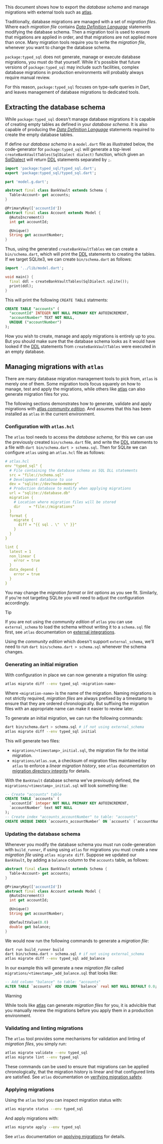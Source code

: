 This document shows how to export the _database schema_ and manage migrations
with external tools such as [atlas].

Traditionally, database migrations are managed with a set of _migration files_.
Where each _migration file_ contains [_Data Definition Language_][DDL]
statements modifying the database schema. Then a migration tool is used to
ensure that migations are applied in order, and that migrations are not applied
more than once. Many migration tools require you to write the _migration file_,
whenever you want to change the database schema.

`package:typed_sql` does not generate, manage or execute database migrations,
you must do that yourself. While it's possible that future versions of
`package:typed_sql` may include such facilities, complex database migrations in
production environments will probably always require manual review.

For this reason, `package:typed_sql` focuses on type-safe queries in Dart, and
leaves management of database migrations to dedicated tools.

## Extracting the database schema
While `package:typed_sql` doesn't manage database migrations it is capable of
creating empty tables as defined in your _database schema_. It is also capable
of producing the [_Data Definition Language_][DDL] statements required to create
the empty database tables.

If define our _database schema_ in a `model.dart` file as illustrated below,
the code-generator for `package:typed_sql` will generate a top-level
`createBankVaultTables(SqlDialect dialect)` function, which given an
[SqlDialect] will return [DDL] statements separated by `;`.

```dart migration/lib/model.dart#schema
import 'package:typed_sql/typed_sql.dart';
export 'package:typed_sql/typed_sql.dart';

part 'model.g.dart';

abstract final class BankVault extends Schema {
  Table<Account> get accounts;
}

@PrimaryKey(['accountId'])
abstract final class Account extends Model {
  @AutoIncrement()
  int get accountId;

  @Unique()
  String get accountNumber;
}
```

Thus, using the generated `createBankVaultTables` we can create a
`bin/schema.dart`, which will print the [DDL] statements to creating the tables.
If we target SQLite3, we can create `bin/schema.dart` as follows:

```dart migration/bin/schema.dart#print-schema
import '../lib/model.dart';

void main() {
  final ddl = createBankVaultTables(SqlDialect.sqlite());
  print(ddl);
}
```

This will print the following `CREATE TABLE` statments:

```sql
CREATE TABLE "accounts" (
  "accountId" INTEGER NOT NULL PRIMARY KEY AUTOINCREMENT,
  "accountNumber" TEXT NOT NULL,
  UNIQUE ("accountNumber")
);
```

How you wish to create, manage and apply migrations is entirely up to you. But
you should make sure that the database schema looks as it would have looked if
the [DDL] statements from `createBankVaultTables` were executed in an empty
database.


## Managing migrations with `atlas`
There are many database migration management tools to pick from, `atlas` is
merely one of them. Some migration tools focus squarely on how to manage, test
and apply the migrations, while others like [atlas] can also generate migration
files for you.

The following sections demonstrates how to generate, validate and apply
migrations with [atlas _community edition_][atlas-ce]. And assumes that this
has been installed as `atlas` in the current environment.

### Configuration with `atlas.hcl`
The `atlas` tool needs to access the _database schema_, for this we can use
the previously created `bin/schema.dart` file, and write the [DDL] statements
to a file with `dart bin/schema.dart > schema.sql`. Then for SQLite we can
configure `atlas` using an `atlas.hcl` file as follows:

```yaml
# atlas.hcl
env "typed_sql" {
  # File containing the database schema as SQL DLL statements
  src = "file://schema.sql"
  # Development database to use
  dev = "sqlite://dev?mode=memory"
  # Production database to modify when applying migrations
  url = "sqlite://database.db"
  migration {
    # Location where migration files will be stored
    dir    = "file://migrations"
  }
  format {
    migrate {
      diff = "{{ sql . \"  \" }}"
    }
  }
}

lint {
  latest = 1
  non_linear {
    error = true
  }
  data_depend {
    error = true
  }
}
```

You may change the _migration format_ or _lint options_ as you see fit.
Similarly, if you're not targeting SQLite you will need to adjust the
configuration accordingly.

> [!TIP]
> If you are not using the _community edition_ of `atlas` you can use
> `external_schema` to load the schema without writing it to a `schema.sql` file
> first, see `atlas` documentation on [external integrations][atlas-external].
>
> Using the _community edition_ which doesn't support `external_schema`, we'll
> need to run `dart bin/schema.dart > schema.sql` whenever the schema changes.


### Generating an initial migration
With configuration in place we can now generate a migration file using:
```sh
atlas migrate diff --env typed_sql <migration-name>
```

Where `<migration-name>` is the name of the migration. Naming migrations is not
strictly required, _migration files_ are always prefixed by a timestamp to
ensure that they are ordered chronologically. But suffixing the migration files
with an appropriate name can make it easier to review later.

To generate an initial migration, we can run the following commands:
```sh
dart bin/schema.dart > schema.sql # if not using external_schema
atlas migrate diff --env typed_sql initial
```

This will generate two files:
 * `migrations/<timestamp>_initial.sql`, the migration file for the initial
   migration.
 * `migrations/atlas.sum`, a checksum of migration files maintained by `atlas`
   to enforce a _linear migration history_, see `atlas` documentation on
   [migration directory integrity][atlas-sum] for details.

With the `BankVault` database schema we've previously defined, the
`migrations/<timestamp>_initial.sql` will look something like:

```sql
-- Create "accounts" table
CREATE TABLE `accounts` (
  `accountId` integer NOT NULL PRIMARY KEY AUTOINCREMENT,
  `accountNumber` text NOT NULL
);
-- Create index "accounts_accountNumber" to table: "accounts"
CREATE UNIQUE INDEX `accounts_accountNumber` ON `accounts` (`accountNumber`);
```

### Updating the database schema
Whenever you modify the database schema you must run code-generation with
`build_runner`, if using using `atlas` for migrations you must create a new
_migration file_ using `atlas migrate diff`. Suppose we updated our `BankVault`,
by adding a `balance` column to the `accounts` table, as follows:

```dart migration/lib/patched_model.dart#schema
abstract final class BankVault extends Schema {
  Table<Account> get accounts;
}

@PrimaryKey(['accountId'])
abstract final class Account extends Model {
  @AutoIncrement()
  int get accountId;

  @Unique()
  String get accountNumber;

  @DefaultValue(0.0)
  double get balance;
}
```

We would now run the following commands to generate a _migration file_:

```sh
dart run build_runner build
dart bin/schema.dart > schema.sql # if not using external_schema
atlas migrate diff --env typed_sql add_balance
```

In our example this will generate a new _migration file_ called
`migrations/<timestamp>_add_balance.sql` that looks like:

```sql
-- Add column "balance" to table: "accounts"
ALTER TABLE `accounts` ADD COLUMN `balance` real NOT NULL DEFAULT 0.0;
```

> [!WARNING]
> While tools like [atlas] can generate _migration files_ for you, it is
> advicible that you manually review the migrations before you apply them in
> a production environment.


### Validating and linting migrations
The `atlas` tool provides some mechanisms for validation and linting of
_migration files_, you simply run:

```sh
atlas migrate validate --env typed_sql
atlas migrate lint --env typed_sql
```

These commands can be used to ensure that migrations can be applied
chronologically, that the migration history is linear and that configured lints
are satisfied. See `atlas` documentation on
[verifying migration safety][atlas-lint].


### Applying migrations
Using the `atlas` tool you can inspect migration status with:
```sh
atlas migrate status --env typed_sql
```

And apply migrations with:
```sh
atlas migrate apply --env typed_sql
```

See `atlas` documentation on [applying migrations][atlas-apply] for details.


[atlas]: https://atlasgo.io/
[atlas-ce]: https://atlasgo.io/community-edition
[atlas-external]: https://atlasgo.io/atlas-schema/external
[atlas-sum]: https://atlasgo.io/concepts/migration-directory-integrity
[atlas-lint]: https://atlasgo.io/versioned/lint
[atlas-apply]: https://atlasgo.io/versioned/apply
[DDL]: https://en.wikipedia.org/wiki/Data_definition_language

<!-- GENERATED DOCUMENTATION LINKS -->
[SqlDialect]: ../typed_sql/SqlDialect-class.html
